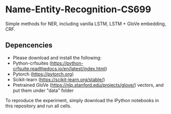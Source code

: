 # Name-Entity-Recognition-CS699
Simple methods for NER, including vanilla  LSTM, LSTM + GloVe embedding, CRF. 

## Depencencies
- Please download and install the following:
- Python-crfsuites (https://python-crfsuite.readthedocs.io/en/latest/index.html)
- Pytorch (https://pytorch.org)
- Scikit-learn (https://scikit-learn.org/stable/) 
- Pretrained GloVe (https://nlp.stanford.edu/projects/glove/) vectors, and put them under "data" folder

To reproduce the experiment, simply download the iPython notebooks in this repository and run all cells.
 
